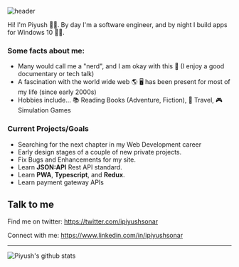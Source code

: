 ![header](https://capsule-render.vercel.app/api?type=rect&color=gradient&height=230&section=header&text=Greetings%20👋&fontSize=80)

Hi! I'm Piyush 🙋‍♂️. By day I'm a software engineer, and by night I build apps for Windows 10 🙌🏽.

### Some facts about me:

- Many would call me a "nerd", and I am okay with this 🧠 (I enjoy a good documentary or tech talk)
- A fascination with the world wide web 🌎 🖥 has been present for most of my life (since early 2000s)
- Hobbies include... 📚 Reading Books (Adventure, Fiction), 🛫 Travel, 🎮 Simulation Games 

### Current Projects/Goals
- Searching for the next chapter in my Web Development career
- Early design stages of a couple of new private projects.
- Fix Bugs and Enhancements for my site.
- Learn **JSON:API** Rest API standard.
- Learn **PWA**, **Typescript**, and **Redux**.
- Learn payment gateway APIs

## Talk to me
Find me on twitter: https://twitter.com/ipiyushsonar

Connect with me: https://www.linkedin.com/in/ipiyushsonar

---

![Piyush's github stats](https://github-readme-stats.vercel.app/api?username=ipiyushsonar&show_icons=true&hide=["stars"])



<!--
## Greetings 👋
- 🔭 I’m currently working on ...
- 🌱 I’m currently learning ...
- 👯 I’m looking to collaborate on ...
- 🤔 I’m looking for help with ...
- 💬 Ask me about ...
- 📫 How to reach me: ...
- 😄 Pronouns: ...
- ⚡ Fun fact: ...
![footer](https://capsule-render.vercel.app/api?type=rect&color=gradient&height=150&section=footer)
-->
